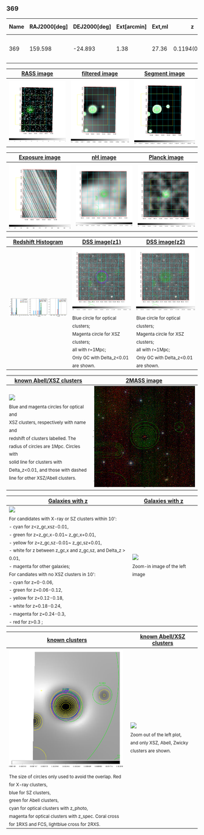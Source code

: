 <div STYLE="page-break-after: always;"></div>

### 369

|Name|RAJ2000[deg]|DEJ2000[deg] |Ext[arcmin]| Ext,ml | z | z_src| C|GC(XSZ,Delta_z<0.01)| GC(OPT,Delta_z<0.01)|GC| R_sig[arcmin] | R500[arcmin] | R500[Mpc]| CRsig[c/s] | CR500[c/s] |L500[1E44 erg/s]|F500[1E-12 erg/s/cm^2]| M500[1E14 Msun]|Tx[keV]|Cnt_sig|Beta|Rc[arcmin]|Comment|Alias|
|---|---|---|---|---|---|------|---|--------|---------|----------|---|---|---|---|---|---|---|---|---|---|---|---|---|---|
|369| 159.598| -24.893| 1.38| 27.36| 0.1194(0.005)| z1, z_xsz| B| MCXC, PSZ2, Tar| N, W| MCXC, N, PSZ2, Tar, W| 7.825| 7.308| 0.944| 0.181(0.036)| 0.179(0.035)| 1.226(0.103)| 3.307(0.277)| 2.69(0.11)| 4.09(0.11)| 79.9| 0.910(-0.103+0.064)| 3.303(-0.514+0.406)| -| k094|

|[RASS image](../image/369/369_img.pdf)|[filtered image](../image/369/369_fil.pdf)|[Segment image](../image/369/369_seg.pdf)|
|-------------------|--------------------|-------------------|
| <img src="../image/369/369_img.png" width="300">  | <img src="../image/369/369_fil.png" width="300">   | <img src="../image/369/369_seg.png" width="300">  |

|[Exposure image](../image/369/369_mex.pdf)| [nH image](../image/369/369_nh.pdf)| [Planck image](../image/369/369_p.pdf)|
|-------------------|--------------------|-------------------|
|<img src="../image/369/369_mex.png" width="300">   | <img src="../image/369/369_nh.png" width="300">    | <img src="../image/369/369_p.png" width="300"> |

|[Redshift Histogram](../image/369/369_zg.pdf) | [DSS image(z1)](../image/369/369_dss_z1.pdf)      |  [DSS image(z2)](../image/369/369_dss_z2.pdf)    |
|-------------------|--------------------|-------------------|
|<img src="../image/369/369_zg.png" width="300"> |<img src="../image/369/369_dss_z1.png" width="300"> <sub><br>Blue circle for optical clusters; <br>Magenta circle for XSZ clusters; <br>all with r=1Mpc; <br>Only GC with Delta_z<0.01 are shown. </sub>| <img src="../image/369/369_dss_z2.png" width="300"><sub><br>Blue circle for optical clusters; <br>Magenta circle for XSZ clusters; <br>all with r=1Mpc; <br>Only GC with Delta_z<0.01 are shown. </sub> |

|[known Abell/XSZ clusters](../image/369/369_m.pdf) | [2MASS image](../image/369/369_2mass.pdf)      |
|-------------------|-------------------|
|<img src=../image/369/369_m.png width="300"> <br><sub>Blue and magenta circles for optical and <br>XSZ clusters, respectively with name and <br>redshift of clusters labelled. The <br>radius of circles are 1Mpc. Circles with <br>solid line for clusters with <br>Delta_z<0.01, and those with dashed <br>line for other XSZ/Abell clusters.        </sub>|<img src="../image/369/369_2mass.png" width="300">  |

|[Galaxies with z](../image/369/369_opt_ned.pdf) |[Galaxies with z](../image/369/369_opt_ned_zoom.pdf) |
|-------------------|-------------------|
| <img src=../image/369/369_opt_ned.png width="300"> <br><sub> For candidates with X-ray or SZ clusters within 10': <br> - cyan for z<z_gc,xsz-0.01, <br> - green for z=z_gc,x-0.01~ z_gc,x+0.01, <br> - yellow for z=z_gc,sz-0.01~ z_gc,sz+0.01, <br> - white for z between z_gc,x and z_gc,sz, and Delta_z > 0.01, <br> - magenta for other galaxies; <br>For candiates with no XSZ clusters in 10': <br> - cyan for z=0-0.06, <br> - green for z=0.06-0.12, <br> - yellow for z=0.12-0.18, <br> - white for z=0.18-0.24, <br> - magenta for z=0.24-0.3, <br> - red for z>0.3 ;  </sub>|<img src=../image/369/369_opt_ned_zoom.png width="300">  <br><sub> Zoom-in image of the left image</sub>|

|[known clusters](../image/369/369_gc.pdf) |[known Abell/XSZ clusters](../image/369/369_gc_large.pdf) |
|-------------------|-------------------|
| <img src=../image/369/369_gc.png width="300"> <br><sub> The size of circles only used to avoid the overlap. Red for X-ray clusters, <br> blue for SZ clusters, <br> green for Abell clusters, <br> cyan for optical clusters with z_photo, <br> magenta for optical clusters with z_spec. Coral cross for 1RXS and FCS, lightblue cross for 2RXS. </sub>|<img src=../image/369/369_gc_large.png width="300"> <br><sub> Zoom out of the left plot, <br> and only XSZ, Abell, Zwicky clusters are shown. </sub> |



